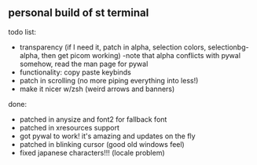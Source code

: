 ## personal build of st terminal
todo list:
- transparency (if I need it, patch in alpha, selection colors, selectionbg-alpha, then get picom working) 
	-note that alpha conflicts with pywal somehow, read the man page for pywal
- functionality: copy paste keybinds
- patch in scrolling (no more piping everything into less!)
- make it nicer w/zsh (weird arrows and banners)

done:

- patched in anysize and font2 for fallback font
- patched in xresources support
- got pywal to work! it's amazing and updates on the fly
- patched in blinking cursor (good old windows feel)
- fixed japanese characters!!! (locale problem)
